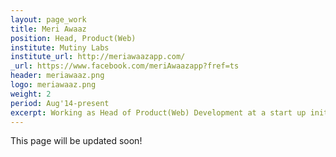 ```yaml
---
layout: page_work
title: Meri Awaaz
position: Head, Product(Web)
institute: Mutiny Labs
institute_url: http://meriawaazapp.com/
_url: https://www.facebook.com/meriAwaazapp?fref=ts
header: meriawaaz.png
logo: meriawaaz.png
weight: 2
period: Aug'14-present
excerpt: Working as Head of Product(Web) Development at a start up initiated at IIIT-Delhi by Mutiny Labs. The motivation behind the start up is to make governance accessible and accountable through mobile access. It has over 1000 users across India and has received significant spotlight on popular media platforms. 
---
```

This page will be updated soon!